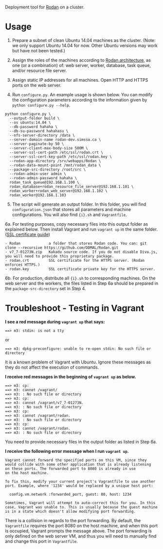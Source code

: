 Deployment tool for [Rodan](https://github.com/DDMAL/Rodan) on a cluster.


Usage
=====

1. Prepare a subnet of clean Ubuntu 14.04 machines as the cluster. (Note: we only support Ubuntu 14.04 for now. Other Ubuntu versions may work but have not been tested.)

2. Assign the roles of the machines according to [Rodan architecture](https://raw.githubusercontent.com/wiki/DDMAL/Rodan/images/installation_1.png), as one (or a combination) of: web server, worker, database, task queue, and/or resource file server.

3. Assign static IP addresses for all machines. Open HTTP and HTTPS ports on the web server.

4. Run `configure.py`. An example usage is shown below. You can modify the configuration parameters according to the information given by `python configure.py --help`.

````
python configure.py \
  --output-folder build \
  --os ubuntu:14.04 \
  --db-password hahaha \
  --db-su-password hahahasu \
  --nfs-server-directory /data \
  --server-domain-name rodan-dev.simssa.ca \
  --server-paginate-by 50 \
  --server-client-max-body-size 500M \
  --server-ssl-cert-path /etc/ssl/rodan.crt \
  --server-ssl-cert-key-path /etc/ssl/rodan.key \
  --rodan-app-directory /srv/webapps/Rodan \
  --rodan-data-mount-point /mnt/rodan_data \
  --package-src-directory /root/src \
  --rodan-admin-user admin \
  --rodan-admin-password hahaha \
  rodan_task_queue@192.168.1.100 \
  rodan_database+rodan_resource_file_server@192.168.1.101 \
  rodan_worker+rodan_web_server@192.168.1.102 \
  rodan_worker@192.168.1.103
````

5. The script will generate an output folder. In this folder, you will find `configuration.json` that stores all parameters and machine configurations. You will also find `{i}.sh` and `Vagrantfile`.

6a. For testing purposes, copy necessary files into this output folder as explained below. Then install Vagrant and run `vagrant up` in the same folder. ([SSL certificate guide](http://www.akadia.com/services/ssh_test_certificate.html))

````
- Rodan             a folder that stores Rodan code. You can: git clone --recursive https://github.com/DDMAL/Rodan.git
- v7_7-01273N.zip   Kakadu source code. If you do not disable Diva.js, you will need to provide this proprietary package.
- rodan.crt         SSL certificate for the HTTPS server. (Rodan enforces HTTPS.)
- rodan.key         SSL certificate private key for the HTTPS server.
````

6b. For production, distribute all `{i}.sh` to corresponding machines. On the web server and the workers, the files listed in Step 6a should be prepared in the `package-src-directory` set in Step 4.


Troubleshoot - Testing in Vagrant
=================================

**I see a red message during `vagrant up` that says:**

````
==> m3: stdin: is not a tty
````
or
````
==> m3: dpkg-preconfigure: unable to re-open stdin: No such file or directory
````

It is a known problem of Vagrant with Ubuntu. Ignore these messages as they do not affect the execution of commands.


**I receive red messages in the beginning of `vagrant up` as below.**
````
==> m3: cp:
==> m3: cannot /vagrant/
==> m3: : No such file or directory
==> m3: cp:
==> m3: cannot /vagrant/v7_7-01273N.
==> m3: : No such file or directory
==> m3: cp:
==> m3: cannot /vagrant/rodan.
==> m3: : No such file or directory
==> m3: cp:
==> m3: cannot /vagrant/rodan.
==> m3: : No such file or directory
````

You need to provide necessary files in the output folder as listed in Step 6a.


**I receive the following error message when I run `vagrant up`.**

````
Vagrant cannot forward the specified ports on this VM, since they
would collide with some other application that is already listening
on these ports. The forwarded port to 8080 is already in use
on the host machine.

To fix this, modify your current project's Vagrantfile to use another
port. Example, where '1234' would be replaced by a unique host port:

  config.vm.network :forwarded_port, guest: 80, host: 1234

Sometimes, Vagrant will attempt to auto-correct this for you. In this
case, Vagrant was unable to. This is usually because the guest machine
is in a state which doesn't allow modifying port forwarding.
````

There is a collision in regards to the port forwarding. By default, the `Vagrantfile` requires the port 8080 on the host machine, and when this port is occupied, Vagrant prompts the message above. The port forwarding is only defined on the web server VM, and thus you will need to manually find and change this port in `Vagrantfile`.

